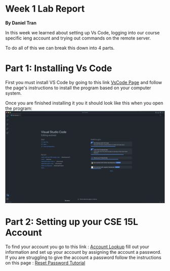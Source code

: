 # Week 1 Lab Report
**By Daniel Tran**

In this week we learned about setting up Vs Code, logging into our course specific ieng account and trying out commands on the remote server.

To do all of this we can break this down into 4 parts.

# Part 1: Installing Vs Code
First you must install VS Code by going to this link [VsCode Page](https://code.visualstudio.com) and follow the page's instructions to install the program based on your computer system.

Once you are finished installing it you it should look like this when you open the program:
![Image](/images/vsCode.png)

# Part 2: Setting up your CSE 15L Account
To find your account you go to this link : [Account Lookup](https://sdacs.ucsd.edu/~icc/index.php) fill out your information and set up your account by assigning the account a password. If you are struggling to give the account a password follow the instructions on this page : [Reset Password Tutorial](https://docs.google.com/document/d/1hs7CyQeh-MdUfM9uv99i8tqfneos6Y8bDU0uhn1wqho/edit)
